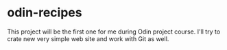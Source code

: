 # odin-recipes
This project will be the first one for me during Odin project course. I'll try to crate new very simple web site and work with Git as well. 